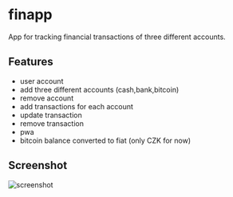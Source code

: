 # finapp

App for tracking financial transactions of three different accounts.

## Features

- user account
- add three different accounts (cash,bank,bitcoin)
- remove account
- add transactions for each account
- update transaction
- remove transaction
- pwa
- bitcoin balance converted to fiat (only CZK for now)

## Screenshot

![screenshot](https://i.imgur.com/Uqe4HIg.png)
